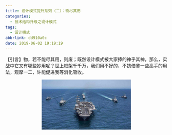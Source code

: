 ```yaml
---
title: 设计模式提升系列（二）：物尽其用
categories:
  - 技术结构升级之设计模式
tags:
  - 设计模式
abbrlink: dd910a0c
date: 2019-06-02 19:19:19
---
```

【引言】物，若不能尽其用，则废；既然设计模式被大家捧的神乎其神，那么，实战中它又有哪些妙用呢？世上框架千千万，我们用不好的，不妨借鉴一些高手的用法，观摩一二，许能促进我等消化吸收。
<div align=center><img src="https://github.com/ttfisher/images/raw/master/2019/2019-06-24-05.jpg" width="55%"/></div>

<!-- more -->